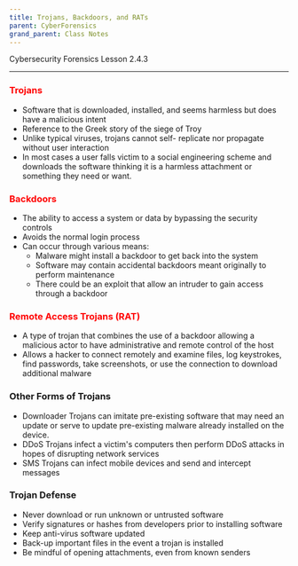 ```yaml
---
title: Trojans, Backdoors, and RATs
parent: CyberForensics 
grand_parent: Class Notes
---
```

Cybersecurity Forensics Lesson 2.4.3
___
### <span style="color:rgb(255, 0, 0)">Trojans</span>  
- Software that is downloaded, installed, and seems harmless but does have a malicious intent  
- Reference to the Greek story of the siege of Troy  
- Unlike typical viruses, trojans cannot self- replicate nor propagate without user interaction  
- In most cases a user falls victim to a social engineering scheme and downloads the software thinking it is a harmless attachment or something they need or want.

### <span style="color:rgb(255, 0, 0)">Backdoors</span>  
- The ability to access a system or data by bypassing the security controls  
- Avoids the normal login process  
- Can occur through various means:
	- Malware might install a backdoor to get back into the system  
	- Software may contain accidental backdoors meant originally to perform maintenance  
	- There could be an exploit that allow an intruder to gain access through a backdoor

### <span style="color:rgb(255, 0, 0)">Remote Access Trojans (RAT) </span> 
- A type of trojan that combines the use of a backdoor allowing a malicious actor to have administrative and remote control of the host  
- Allows a hacker to connect remotely and examine files, log keystrokes, find passwords, take screenshots, or use the connection to download additional malware

### Other Forms of Trojans  
- Downloader Trojans can imitate pre-existing software that may need an update or serve to update pre-existing malware already installed on the device.  
- DDoS Trojans infect a victim's computers then perform DDoS attacks in hopes of disrupting network services  
- SMS Trojans can infect mobile devices and send and intercept messages

### Trojan Defense  
- Never download or run unknown or untrusted software  
- Verify signatures or hashes from developers prior to installing software  
- Keep anti-virus software updated  
- Back-up important files in the event a trojan is installed  
- Be mindful of opening attachments, even from known senders